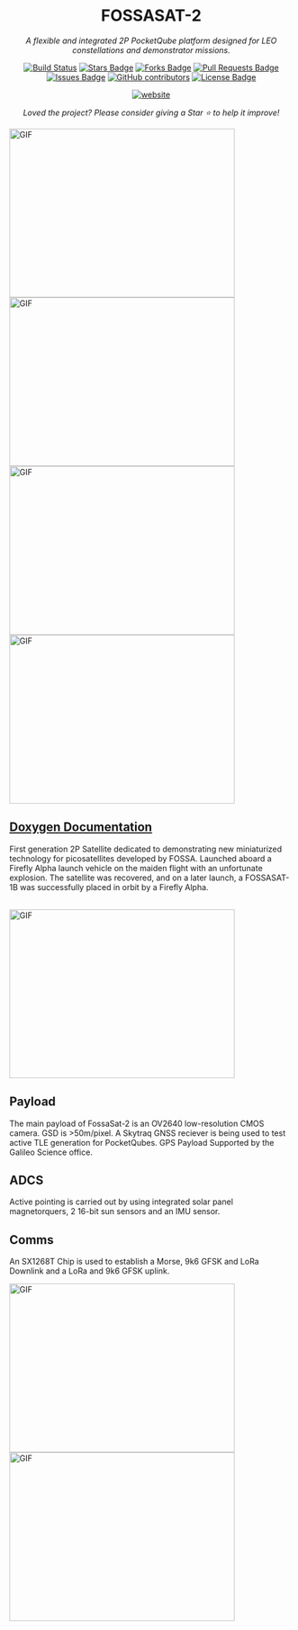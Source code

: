 <h1 align="center">FOSSASAT-2</h1>
<div align="center">

<i>A flexible and integrated 2P PocketQube platform designed for LEO constellations and demonstrator missions.</i>

[![Build Status](https://Github.com/FOSSASystems/FOSSASAT-2/workflows/CI/badge.svg)](https://github.com/FOSSASystems/FOSSASAT-2/actions)
<a href="https://github.com/FOSSASystems/FOSSASAT-2/stargazers"><img src="https://img.shields.io/github/stars/FOSSASystems/FOSSASAT-2" alt="Stars Badge"/></a>
<a href="https://github.com/FOSSASystems/FOSSASAT-2/network/members"><img src="https://img.shields.io/github/forks/FOSSASystems/FOSSASAT-2" alt="Forks Badge"/></a>
<a href="https://github.com/FOSSASystems/FOSSASAT-2/pulls"><img src="https://img.shields.io/github/issues-pr/FOSSASystems/FOSSASAT-2" alt="Pull Requests Badge"/></a>
<a href="https://github.com/FOSSASystems/FOSSASAT-2/issues"><img src="https://img.shields.io/github/issues/FOSSASystems/FOSSASAT-2" alt="Issues Badge"/></a>
<a href="https://github.com/FOSSASystems/FOSSASAT-2/graphs/contributors"><img alt="GitHub contributors" src="https://img.shields.io/github/contributors/FOSSASystems/FOSSASAT-2?color=2b9348"></a>
<a href="https://github.com/FOSSASystems/FOSSASAT-2/blob/master/LICENSE"><img src="https://img.shields.io/github/license/FOSSASystems/FOSSASAT-2?color=2b9348" alt="License Badge"/></a>


<a href="https://fossa.systems/fossasat-2/"><img src="https://img.shields.io/static/v1?label=&labelColor=505050&message=website&color=%230076D6&style=flat&logo=google-chrome&logoColor=%230076D6" alt="website"/></a>
<!-- <img src="http://hits.dwyl.com/FOSSASystems/FOSSASAT-2.svg" alt="Hits Badge"/> -->


<i>Loved the project? Please consider giving a Star ⭐️ to help it improve!</i>

</div></div>
</div>

<img width="400" height="300" align="left" alt="GIF" src="https://user-images.githubusercontent.com/22770735/92360470-7ac63b00-f10a-11ea-813c-33666969a2a5.jpg" />
<img width="400" height="300" align="center" alt="GIF" src="https://user-images.githubusercontent.com/22770735/92360491-81ed4900-f10a-11ea-8bf3-148f85f86fa6.jpg" />
<img width="400" height="300" align="left" alt="GIF" src="https://user-images.githubusercontent.com/22770735/92360453-739f2d00-f10a-11ea-80b4-5bcf9976401c.jpg" />
<img width="400" height="300" align="center" alt="GIF" src="https://user-images.githubusercontent.com/22770735/92360480-7e59c200-f10a-11ea-8ef2-bfc5b55f4669.jpg" />

<br>

## [Doxygen Documentation](https://fossasystems.github.io/FOSSASAT-2)


First generation 2P Satellite dedicated to demonstrating new miniaturized technology for picosatellites developed by FOSSA. Launched aboard a Firefly Alpha launch vehicle on the maiden flight with an unfortunate explosion. The satellite was recovered, and on a later launch, a FOSSASAT-1B was successfully placed in orbit by a Firefly Alpha. 

<br>
<img width="400" height="300" align="center" alt="GIF" src="https://i0.wp.com/spacenews.com/wp-content/uploads/2021/09/alpha-explosion.jpg?fit=879%2C518&ssl=1" /> 
<br>

## Payload
The main payload of FossaSat-2 is an OV2640 low-resolution CMOS camera. GSD is >50m/pixel. A Skytraq GNSS reciever is being used to test active TLE generation for PocketQubes. GPS Payload Supported by the Galileo Science office.

## ADCS
Active pointing is carried out by using integrated solar panel magnetorquers, 2 16-bit sun sensors and an IMU sensor.

## Comms
An SX1268T Chip is used to establish a Morse, 9k6 GFSK and LoRa Downlink and a LoRa and 9k6 GFSK uplink.

<img width="400" height="300" align="left" alt="GIF" src="https://user-images.githubusercontent.com/22770735/92362086-1658ab00-f10d-11ea-8134-89b33b9b95ce.jpg" />
<img width="400" height="300" align="center" alt="GIF" src="https://user-images.githubusercontent.com/22770735/92362101-1eb0e600-f10d-11ea-8654-0a89e8b4275e.jpg" />
